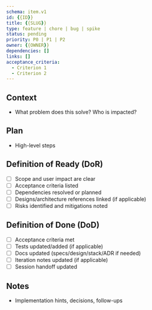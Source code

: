 ```yaml
---
schema: item.v1
id: {{ID}}
title: {{SLUG}}
type: feature | chore | bug | spike
status: pending
priority: P0 | P1 | P2
owner: {{OWNER}}
dependencies: []
links: []
acceptance_criteria:
  - Criterion 1
  - Criterion 2
---
```


## Context
- What problem does this solve? Who is impacted?

## Plan
- High-level steps

## Definition of Ready (DoR)
- [ ] Scope and user impact are clear
- [ ] Acceptance criteria listed
- [ ] Dependencies resolved or planned
- [ ] Designs/architecture references linked (if applicable)
- [ ] Risks identified and mitigations noted

## Definition of Done (DoD)
- [ ] Acceptance criteria met
- [ ] Tests updated/added (if applicable)
- [ ] Docs updated (specs/design/stack/ADR if needed)
- [ ] Iteration notes updated (if applicable)
- [ ] Session handoff updated

## Notes
- Implementation hints, decisions, follow-ups

